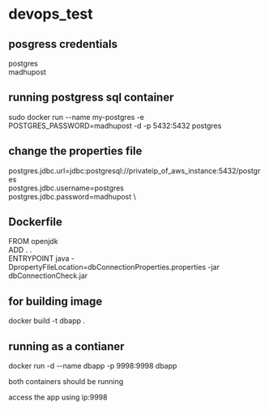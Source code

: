 # devops_test

posgress credentials
--------------------

postgres \
madhupost

running postgress sql container
-----------------------------
sudo docker run --name my-postgres -e POSTGRES_PASSWORD=madhupost -d -p 5432:5432 postgres
 
 
 change the properties file
 ---------------------------
 
postgres.jdbc.url=jdbc:postgresql://privateip_of_aws_instance:5432/postgres \
postgres.jdbc.username=postgres \
postgres.jdbc.password=madhupost \

 
 Dockerfile
 ----------
FROM openjdk \
ADD . .  \
ENTRYPOINT java -DpropertyFileLocation=dbConnectionProperties.properties -jar dbConnectionCheck.jar


for building image
-------------------
docker build -t dbapp . 

running as a contianer
---------------------

docker run -d --name dbapp -p 9998:9998 dbapp 

both containers should be running 

access the app using ip:9998 


